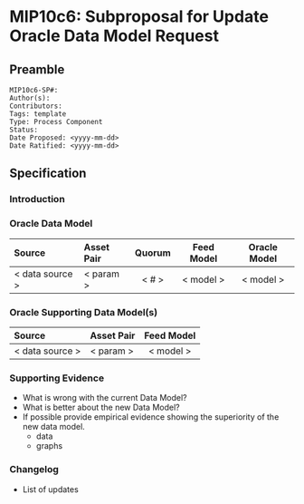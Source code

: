 # MIP10c6: Subproposal for Update Oracle Data Model Request

## Preamble
```
MIP10c6-SP#: 
Author(s):
Contributors:
Tags: template
Type: Process Component
Status:
Date Proposed: <yyyy-mm-dd>
Date Ratified: <yyyy-mm-dd>
``` 

## Specification

### Introduction

### Oracle Data Model 

|      Source     |  Asset Pair   | Quorum | Feed Model  | Oracle Model |
| :-------------- | :------------ | :----: | :---------: | :----------: |
| < data source > |   < param >   | < # >  |  < model >  |  < model >   |


### Oracle Supporting Data Model(s)
    
 |      Source     |  Asset Pair   |  Feed Model  |
 | :-------------- | :------------ | :----------: |
 | < data source > |   < param >   |   < model >  |

### Supporting Evidence
- What is wrong with the current Data Model?
- What is better about the new Data Model?
- If possible provide empirical evidence showing the superiority of the new data model.
	- data
	- graphs

### Changelog
- List of updates